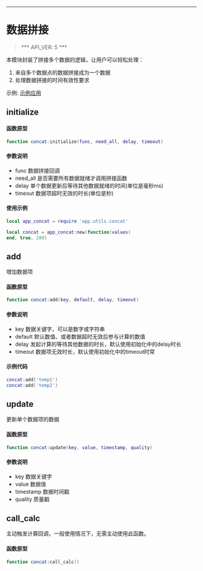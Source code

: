 
---

# 数据拼接

> *** API_VER: 5 ***

本模块封装了拼接多个数据的逻辑，让用户可以轻松处理：

1. 来自多个数据点的数据拼接成为一个数据
2. 处理数据拼接的时间有效性要求

示例: [示例应用](https://github.com/freeioe/freeioe_example_apps/blob/master/opcua/yizumi)


## initialize

#### 函数原型

```lua
function concat:initialize(func, need_all, delay, timeout)
```

#### 参数说明

* func
  数据拼接回调
* need_all
  是否需要所有数据就绪才调用拼接函数
* delay
  单个数据更新后等待其他数据就绪的时间(单位是毫秒ms)
* timeout
  数据项超时无效的时长(单位是秒)

#### 使用示例

```lua
local app_concat = require 'app.utils.concat'

local concat = app_concat:new(function(values)
end, true, 200)
```

## add

增加数据项

#### 函数原型

```lua
function concat:add(key, default, delay, timeout)
```

#### 参数说明

* key
  数据关键字，可以是数字或字符串
* default
  默认数值、或者数据超时无效后参与计算的数值
* delay
  发起计算的等待其他数据的时长，默认使用初始化中的delay时长
* timeout
  数据项无效时长，默认使用初始化中的timeout时常

#### 示例代码

```lua
concat:add('temp1')
concat:add('temp2')
```

## update

更新单个数据项的数据

#### 函数原型

```lua
function concat:update(key, value, timestamp, quality)
```

#### 参数说明

* key
  数据关键字
* value
  数据值
* timestamp
  数据时间戳
* quality
  质量戳

## call_calc

主动触发计算回调，一般使用情况下，无需主动使用此函数。

#### 函数原型

```lua
function concat:call_calc()
```

